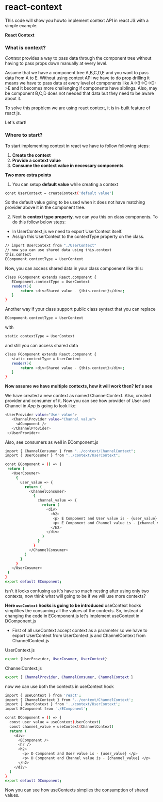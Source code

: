 # react-context

This code will show you howto implement context API in react JS with a simple example.

**React Context**
### What is context?

*Context* provides a way to pass data through the component tree without having to pass props down manually at every level.

Assume that we have a component tree A,B,C,D,E and you want to pass data from A to E.
Without using context API we have to do prop drilling it means we have to pass data at every level of components like A->B->C->D->E and it becomes more challenging if components have siblings. 
Also, may be component B,C,D does not needed that data but they need to be aware about it.

To solve this propblem we are using react context, it is in-built feature of react js.

Let's start!
### Where to start?

To start implementing context in react we have to follow following steps:

1. **Create the context**
2. **Provide a context value**
3. **Consume the context value in necessary components**


**Two more extra points**
1. You can setup **default value** while creating a context 
```bash
const UserContext = createContext('default value')
```
So the default value going to be used when it does not have matching provider above it in the component tree.

2. Next is **context type property**. we can you this on class components. To do this follow below steps: 
 - In UserContext,js we need to export UserContext itself.
 - Assign this UserContext to the contextType property on the class.
 ```bash
 // import UserContext from "./UserContext"
 // now you can use shared data using this.context
 this.context
 EComponent.contextType = UserContext
 ```
 Now, you can access shared data in your class compoenent like this:
 ```bash
 class FComponent extends React.component {
    EComponent.contextType = UserContext
    render(){
        return <div>Shared value - {this.context}</div>;
    }
}
 ```
 Another way if your class support public class syntaxt that you can replace 
  ```bash
  EComponent.contextType = UserContext
 ```
 with
   ```bash
  static contextType = UserContext
 ```
 and still you can access shared data
 ```bash
 class FComponent extends React.component {
    static contextType = UserContext
    render(){
        return <div>Shared value - {this.context}</div>;
    }
}
 ```
 **Now assume we have multiple contexts, how it will work then? let's see**
 
 We have created a new context as named ChannelContext. Also, created provider and consumer of it.
 Now you can see how provider of User and Channel in <em>App.js</em> going to look like:
 ```bash
 <UserProvider value="User value">
    <ChannelProvider value="Channel value">
      <AComponent />
    </ChannelProvider>
  </UserProvider>
 ```
 Also, see consumers as well in EComponent.js
 ```bash
 import { ChannelConsumer } from "../context/ChannelContext";
import { UserCosumer } from "../context/UserContext";

const EComponent = () => {
  return (
    <UserCosumer>
      {
        user_value => {
          return (
            <ChannelConsumer>
              {
                channel_value => {
                  return (
                    <div>
                      <h2>
                       <p> E Component and User value is - {user_value} </p>
                       <p> E Component and Channel value is - {channel_value} </p>
                      </h2>
                    </div>
                  )
                }
              }
            </ChannelConsumer>
          )
        }
      }
    </UserCosumer>
  )
}
export default EComponent;
 ```
 isn't it looks confusing as it's have so much nesting after using only two contexts, now think what will going to be if we will use more contexts?

**Here <code>useContext</code> hooks is going to be introduced**
useContext hooks simplifies the consuming all the values of the contexts.
So, instead of changing the code in EComponent.js let's implement useContext in DComponent.js

- First of all useContext accept context as a parameter so we have to export UserContext from UserContext.js and ChannelContext from ChannelContext.js

UserContext.js
```bash
export {UserProvider, UserCosumer, UserContext}
```

ChannelContext.js
```bash
export { ChannelProvider, ChannelConsumer, ChannelContext }
```

now we can use both the contexts in useContext hook

```bash
import { useContext } from 'react';
import { ChannelContext } from '../context/ChannelContext';
import { UserContext } from '../context/UserContext';
import EComponent from './EComponent';

const DComponent = () => {
  const user_value = useContext(UserContext)
  const channel_value = useContext(ChannelContext)
  return (
    <div>
      <EComponent />
      <hr />
      <h2>
        <p> D Component and User value is - {user_value} </p>
        <p> D Component and Channel value is - {channel_value} </p>
      </h2>
    </div>
  )
}
export default DComponent;
```
Now you can see how useContexts simplies the consumption of shared values.